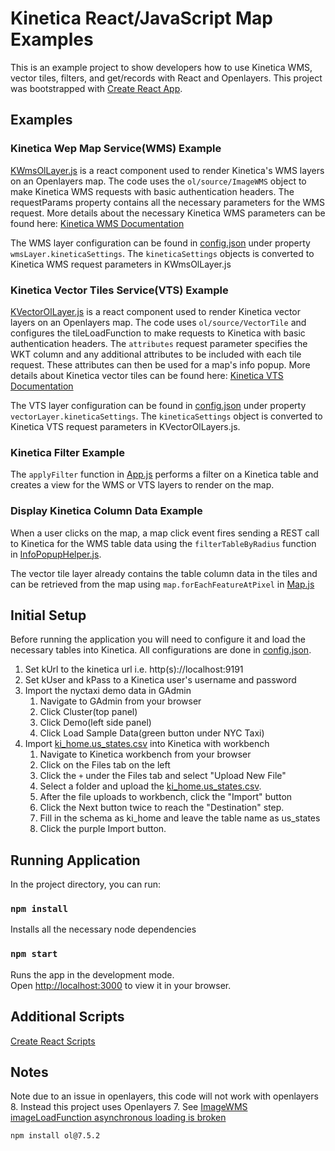 # Kinetica React/JavaScript Map Examples

This is an example project to show developers how to use Kinetica WMS, vector tiles, filters, and get/records with React and Openlayers. This project was bootstrapped with [Create React App](https://github.com/facebook/create-react-app).  

## Examples

### Kinetica Wep Map Service(WMS) Example
[KWmsOlLayer.js](src/map/KWmsOlLayer.js) is a react component used to render Kinetica's WMS layers on an Openlayers map.  The code uses the `ol/source/ImageWMS` object to make Kinetica WMS requests with basic authentication headers.  The requestParams property contains all the necessary parameters for the WMS request.  More details about the necessary Kinetica WMS parameters can be found here: [Kinetica WMS Documentation](https://docs.kinetica.com/7.2/feature_overview/wms_feature_overview/)

The WMS layer configuration can be found in [config.json](public/config.json) under property `wmsLayer.kineticaSettings`.  The `kineticaSettings` objects is converted to Kinetica WMS request parameters in KWmsOlLayer.js

### Kinetica Vector Tiles Service(VTS) Example

[KVectorOlLayer.js](src/map/KVectorOlLayer.js) is a react component used to render Kinetica vector layers on an Openlayers map.  The code uses `ol/source/VectorTile` and configures the tileLoadFunction to make requests to Kinetica with basic authentication headers.  The `attributes` request parameter specifies the WKT column and any additional attributes to be included with each tile request.  These attributes can then be used for a map's info popup.  More details about Kinetica vector tiles can be found here: [Kinetica VTS Documentation](https://docs.kinetica.com/7.2/api/rest/vts_rest/)

The VTS layer configuration can be found in [config.json](public/config.json) under property `vectorLayer.kineticaSettings`.   The `kineticaSettings` object is converted to Kinetica VTS request parameters in KVectorOlLayers.js.


### Kinetica Filter Example

The `applyFilter` function in [App.js](src/App.js) performs a filter on a Kinetica table and creates a view for the WMS or VTS layers to render on the map.

### Display Kinetica Column Data Example

When a user clicks on the map, a map click event fires sending a REST call to Kinetica for the WMS table data using the `filterTableByRadius` function in [InfoPopupHelper.js](src/map/InfoPopupHelper.js).  

The vector tile layer already contains the table column data in the tiles and can be retrieved from the map using `map.forEachFeatureAtPixel` in [Map.js](src/map/Map.js)

## Initial Setup

Before running the application you will need to configure it and load the necessary tables into Kinetica. All configurations are done in [config.json](public/config.json).  

1. Set kUrl to the kinetica url i.e. http(s)://localhost:9191
2. Set kUser and kPass to a Kinetica user's username and password
3. Import the nyctaxi demo data in GAdmin
   1. Navigate to GAdmin from your browser
   2. Click Cluster(top panel) 
   3. Click Demo(left side panel) 
   4. Click Load Sample Data(green button under NYC Taxi)
4. Import [ki_home.us_states.csv](data/ki_home.us_states.csv) into Kinetica with workbench      
   1. Navigate to Kinetica workbench from your browser
   2. Click on the Files tab on the left
   3. Click the `+` under the Files tab and select "Upload New File"
   4. Select a folder and upload the [ki_home.us_states.csv](data/ki_home.us_states.csv).  
   5. After the file uploads to workbench, click the "Import" button
   6. Click the Next button twice to reach the "Destination" step.  
   7. Fill in the schema as ki_home and leave the table name as us_states
   8. Click the purple Import button.

## Running Application

In the project directory, you can run:

### `npm install`

Installs all the necessary node dependencies

### `npm start`

Runs the app in the development mode.\
Open [http://localhost:3000](http://localhost:3000) to view it in your browser.

## Additional Scripts
[Create React Scripts](CREATE_REACT_APP.md)

## Notes

Note due to an issue in openlayers, this code will not work with openlayers 8.  Instead this project uses Openlayers 7.  See [ImageWMS imageLoadFunction asynchronous loading is broken](https://github.com/openlayers/openlayers/issues/15093)

<!-- Need openlayers 7 until this fix is released for 8, https://github.com/openlayers/openlayers/issues/15093, https://github.com/openlayers/openlayers/issues/15109 -->
`npm install ol@7.5.2`